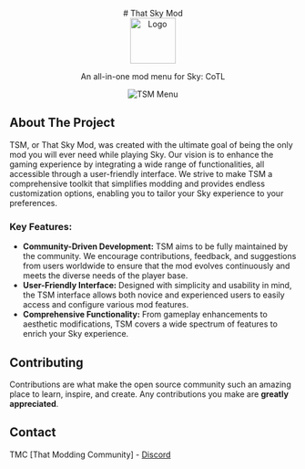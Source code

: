<a id="readme-top"></a>

<div align="center">
# That Sky Mod
<!-- PROJECT LOGO -->
<br />
  <a href="https://github.com/TheSR007/That_Sky_Mod">
    <img src="https://i.imgur.com/YrWC7Tz.jpeg" alt="Logo" width="80" height="80">
  </a>

  <p align="center">
    An all-in-one mod menu for Sky: CoTL
    <br />
  </p>

<!-- SOFTWARE IMAGE -->
![TSM Menu][product-screenshot]
</div>

<!-- ABOUT THE PROJECT -->
## About The Project

TSM, or That Sky Mod, was created with the ultimate goal of being the only mod you will ever need while playing Sky. Our vision is to enhance the gaming experience by integrating a wide range of functionalities, all accessible through a user-friendly interface. We strive to make TSM a comprehensive toolkit that simplifies modding and provides endless customization options, enabling you to tailor your Sky experience to your preferences.

### Key Features:

- **Community-Driven Development:** TSM aims to be fully maintained by the community. We encourage contributions, feedback, and suggestions from users worldwide to ensure that the mod evolves continuously and meets the diverse needs of the player base.
- **User-Friendly Interface:** Designed with simplicity and usability in mind, the TSM interface allows both novice and experienced users to easily access and configure various mod features.
- **Comprehensive Functionality:** From gameplay enhancements to aesthetic modifications, TSM covers a wide spectrum of features to enrich your Sky experience.

<!-- CONTRIBUTING -->
## Contributing

Contributions are what make the open source community such an amazing place to learn, inspire, and create. Any contributions you make are **greatly appreciated**.

<!-- CONTACT -->
## Contact

TMC [That Modding Community] - [Discord](https://discord.gg/h8sRenYG6H)

<!-- MARKDOWN LINKS & IMAGES -->
[product-screenshot]: https://i.imgur.com/ULCsNQT.png
